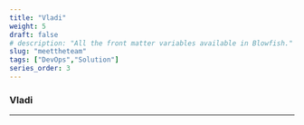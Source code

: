 ```yaml
---
title: "Vladi"
weight: 5
draft: false
# description: "All the front matter variables available in Blowfish."
slug: "meettheteam"
tags: ["DevOps","Solution"]
series_order: 3
---
```

### Vladi

---
